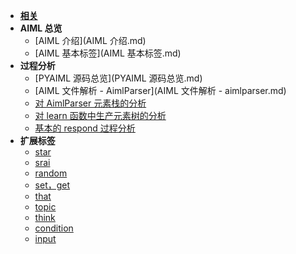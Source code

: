 - [**相关**](README.md)
- **AIML 总览**
  - [AIML 介绍](AIML 介绍.md)
  - [AIML 基本标签](AIML 基本标签.md)
- **过程分析**
  - [PYAIML 源码总览](PYAIML 源码总览.md)
  - [AIML 文件解析 - AimlParser](AIML 文件解析 - aimlparser.md)
  - [对 AimlParser 元素栈的分析](aimlparser元素栈分析.md)
  - [对 learn 函数中生产元素树的分析](learn函数生成元素树的分析.md)
  - [基本的 respond 过程分析](respond过程分析.md)
- **扩展标签**
  - [star](star标签.md)
  - [srai](srai标签.md)
  - [random](random标签.md)
  - [set，get](setget标签.md)
  - [that](that标签.md)
  - [topic](topic标签.md)
  - [think](think标签.md)
  - [condition](condition标签.md)
  - [input](input标签.md)